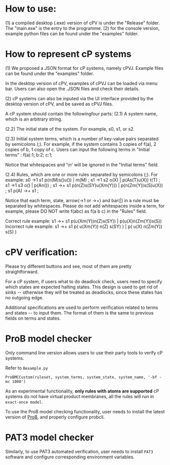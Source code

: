 # How to use:
(1) a compiled desktop (.exe) version of cPV is under the "Release" folder. 
The "main.exe" is the entry to the programme.
(2) for the console version, example python files can be found under the "examples" folder.

# How to represent cP systems
(1)
We proposed a JSON format for cP systems, namely cPVJ. Example files can be found under the "examples" folder.

In the desktop version of cPV, examples of cPVJ can be loaded via menu bar.
Users can also open the .JSON files and check their details.

(2)
cP systems can also be inputed via the UI interface provided by the desktop version of cPV, and be saved as cPVJ files.

A cP system should contain the followingfour parts:
(2.1)
A system name, which is an arbitrary string.

(2.2)
The initial state of the system.
For example, s0, s1, or s2.

(2.3)
Initial system terms, which is a number of key-value pairs separated by semicolons (;).
For example, if the system contains 3 copies of f(a), 2 copies of b, 1 copy of c.
Users can input the following terms in "Initial terms" :
f(a):1; b:2; c:1;

Notice that whitespaces and '\n' will be ignored in the "Initial terms" field.

(2.4)
Rules, which are one or more rules separated by semicolons (;).
For example:
s0 ->1 s1 p(n(M)s()u()) | m(M) ;
s1 ->1 s2 o(X) | p(As(T)u(X)) t(T) ;
s1 ->1 s3 o() | p(An()) ;
s1 ->+ s1 p(n(Z)s(SY)u(Xm(Y))) | p(n(Zm(Y))s(S)u(X)) ;
s1 p(A) ->+ s1 ;

Notice that each term, state, arrow(->1 or ->+) and bar(|) in a rule must be separated by whitespaces.
Please do not add whitespaces inside a term, for example, please DO NOT write f(abc) as f(a b c) in the "Rules" field.

Correct rule example:
 s1 ->+ s1 p(u(Xm(Y))n(Z)s(SY)) | p(u(X)n(Zm(Y))s(S))
Incorrect rule example:
 s1 ->+ s1 p( u(Xm(Y)) n(Z) s(SY) ) | p( u(X) n(Zm(Y)) s(S) )
  
# cPV verification:
Please try different buttons and see, most of them are pretty straightforward.

For a cP system, if users what to do deadlock check, users need to specify which states are expected halting states. 
This design is used to get rid of sinks -- otherwise they will be treated as deadlocks, since these states has no outgoing edge.

Additional specifications are used to perform verification related to terms and states -- to input them. 
The format of them is the same to previous fields on terms and states.
  
# ProB model checker
Only command line version allows users to use their party tools to verify cP systems.

Refer to `Bexample.py`

```
ProBMCCustom(ruleset, system_terms, system_state, system_name, '-bf -mc 1000')
```

As an experimental functionality, **only rules with atoms are supported**
cP systems do not have virtual product membranes, all the rules will run in `exact-once model`.

To use the ProB model checking functionality, user needs to install the latest version of [ProB](https://www.probesoftware.com/), and properly configure probcli.

# PAT3 model checker
Similarly, to use PAT3 automated verification, user needs to install `PAT3` software and configure corresponding environment variables.
